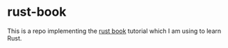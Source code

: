 # rust-book
This is a repo implementing the [rust book](https://doc.rust-lang.org/book/) tutorial which I am using to learn Rust.
